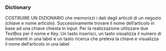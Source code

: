 ### Dictionary
COSTRUIRE UN DIZIONARIO che memorizzi i dati degli articoli di un negozio (chiave e nome
articolo). Successivamente trovare il nome dell’articolo in base ad una chiave chiesta in input.
Per la realizzazione utilizzare due TextBox per il nome e Key. Un tasto inserisci, un tasto visualizza il
numero di inserimenti in una label e un tasto ricerca che preleva la chiave e visualizza il nome
dell’articolo in una label